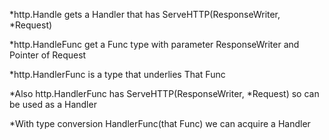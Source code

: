 *http.Handle gets a Handler that has ServeHTTP(ResponseWriter, *Request)

*http.HandleFunc get a Func type with parameter ResponseWriter and Pointer of Request

*http.HandlerFunc is a type that underlies That Func

*Also http.HandlerFunc has ServeHTTP(ResponseWriter, *Request) so can be used as a Handler

*With type conversion HandlerFunc(that Func) we can acquire a Handler